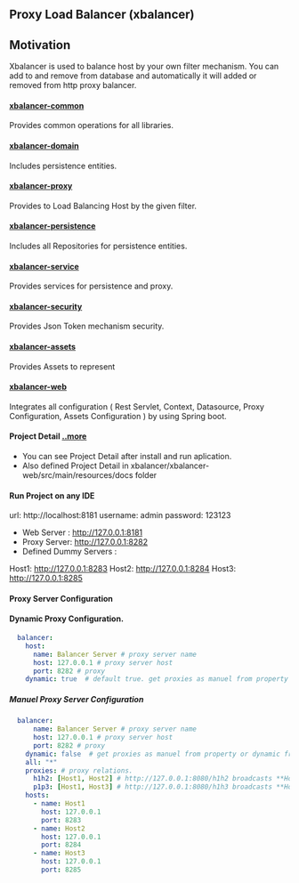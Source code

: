 ## Proxy Load Balancer (xbalancer)

## Motivation

Xbalancer is used to balance host by your own filter mechanism.
You can add to and remove from database and automatically it will added or removed from http proxy balancer.

#### [xbalancer-common](./xbalancer-common/README.md)

Provides common operations for all libraries.

#### [xbalancer-domain](./xbalancer-domain/README.md)

Includes persistence entities.

#### [xbalancer-proxy](./xbalancer-proxy/README.md)

Provides to Load Balancing Host by the given filter.

#### [xbalancer-persistence](./xbalancer-persistence/README.md)

Includes all Repositories for persistence entities.

#### [xbalancer-service](./xbalancer-service/README.md)

Provides services for persistence and proxy.

#### [xbalancer-security](./xbalancer-security/README.md)

Provides Json Token mechanism security.

#### [xbalancer-assets](./xbalancer-assets/README.md)

Provides Assets to represent

#### [xbalancer-web](./xbalancer-web/README.md)

Integrates all configuration ( Rest Servlet, Context, Datasource, Proxy Configuration, Assets Configuration ) by using Spring boot.

#### Project Detail [..more](./xbalancer-web/src/main/resources/docs/home.md)
- You can see Project Detail after install and run aplication.
- Also defined Project Detail in xbalancer/xbalancer-web/src/main/resources/docs folder

#### Run Project on any IDE

url: http://localhost:8181
username: admin
password: 123123

- Web Server : http://127.0.0.1:8181
- Proxy Server: http://127.0.0.1:8282
- Defined Dummy Servers :

Host1: http://127.0.0.1:8283
Host2: http://127.0.0.1:8284
Host3: http://127.0.0.1:8285


#### Proxy Server Configuration

#### Dynamic Proxy Configuration.

```yaml
  balancer:
    host:
      name: Balancer Server # proxy server name
      host: 127.0.0.1 # proxy server host
      port: 8282 # proxy
    dynamic: true  # default true. get proxies as manuel from property or dynamic from @ProxyService
```

##### Manuel Proxy Server Configuration

```yaml
  balancer:
      name: Balancer Server # proxy server name
      host: 127.0.0.1 # proxy server host
      port: 8282 # proxy
    dynamic: false  # get proxies as manuel from property or dynamic from @ProxyService
    all: "*"
    proxies: # proxy relations.
      h1h2: [Host1, Host2] # http://127.0.0.1:8080/h1h2 broadcasts **Host1** and **Host2**
      p1p3: [Host1, Host3] # http://127.0.0.1:8080/h1h3 broadcasts **Host1** and **Host3**
    hosts:
      - name: Host1
        host: 127.0.0.1
        port: 8283
      - name: Host2
        host: 127.0.0.1
        port: 8284
      - name: Host3
        host: 127.0.0.1
        port: 8285
```




        

